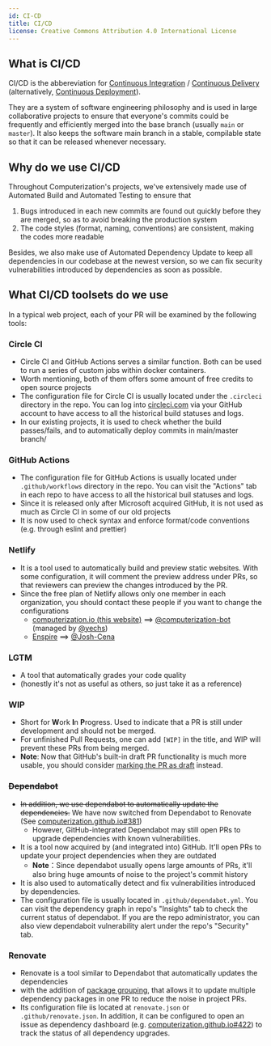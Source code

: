 ```yaml
---
id: CI-CD
title: CI/CD
license: Creative Commons Attribution 4.0 International License
---
```


## What is CI/CD

CI/CD is the abbereviation for [Continuous Integration](https://en.wikipedia.org/wiki/Continuous_integration) / [Continuous Delivery](https://en.wikipedia.org/wiki/Continuous_delivery) (alternatively, [Continuous Deployment](https://en.wikipedia.org/wiki/Continuous_deployment)).

They are a system of software engineering philosophy and is used in large collaborative projects to ensure that everyone's commits could be frequently and efficiently merged into the base branch (usually `main` or `master`). It also keeps the software main branch in a stable, compilable state so that it can be released whenever necessary.

<!-- TODO -->

## Why do we use CI/CD

Throughout Computerization's projects, we've extensively made use of Automated Build and Automated Testing to ensure that

1. Bugs introduced in each new commits are found out quickly before they are merged, so as to avoid breaking the production system
2. The code styles (format, naming, conventions) are consistent, making the codes more readable

Besides, we also make use of Automated Dependency Update to keep all dependencies in our codebase at the newest version, so we can fix security vulnerabilities introduced by dependencies as soon as possible.

<!-- TODO -->

## What CI/CD toolsets do we use

In a typical web project, each of your PR will be examined by the following tools:

### Circle CI

- Circle CI and GitHub Actions serves a similar function. Both can be used to run a series of custom jobs within docker containers.
- Worth mentioning, both of them offers some amount of free credits to open source projects
- The configuration file for Circle CI is usually located under the `.circleci` directory in the repo. You can log into [circleci.com](https://app.circleci.com) via your GitHub account to have access to all the historical build statuses and logs.
- In our existing projects, it is used to check whether the build passes/fails, and to automatically deploy commits in main/master branch/

### GitHub Actions

- The configuration file for GitHub Actions is usually located under `.github/workflows` directory in the repo. You can visit the "Actions" tab in each repo to have access to all the historical buil statuses and logs.
- Since it is released only after Microsoft acquired GitHub, it is not used as much as Circle CI in some of our old projects
- It is now used to check syntax and enforce format/code conventions (e.g. through eslint and prettier)

### Netlify

- It is a tool used to automatically build and preview static websites. With some configuration, it will comment the preview address under PRs, so that reviewers can preview the changes introduced by the PR.
- Since the free plan of Netlify allows only one member in each organization, you should contact these people if you want to change the configurations
  - [computerization.io (this website)](https://github.com/Computerization/computerization.github.io) ==> [@computerization-bot](https://github.com/computerization-bot) (managed by [@yechs](https://github.com/yechs))
  - [Enspire](https://github.com/Computerization/Enspire) ==> [@Josh-Cena](https://github.com/Josh-Cena)

### LGTM

- A tool that automatically grades your code quality
- (honestly it's not as useful as others, so just take it as a reference)

### WIP

- Short for **W**ork **I**n **P**rogress. Used to indicate that a PR is still under development and should not be merged.
- For unfinished Pull Requests, one can add `[WIP]` in the title, and WIP will prevent these PRs from being merged.
- **Note**: Now that GitHub's built-in draft PR functionality is much more usable, you should consider [marking the PR as draft](https://github.blog/changelog/2020-04-08-convert-pull-request-to-draft/) instead.

### ~~Dependabot~~

- ~~In addition, we use dependabot to automatically update the dependencies.~~ We have now switched from Dependabot to Renovate (See [computerization.github.io#381](https://github.com/Computerization/computerization.github.io/pull/381))
  - However, GitHub-integrated Dependabot may still open PRs to upgrade dependencies with known vulnerabilities.
- It is a tool now acquired by (and integrated into) GitHub. It'll open PRs to update your project dependencies when they are outdated
  - **Note**：Since dependabot usually opens large amounts of PRs, it'll also bring huge amounts of noise to the project's commit history
- It is also used to automatically detect and fix vulnerabilities introduced by dependencies.
- The configuration file is usually located in `.github/dependabot.yml`. You can visit the dependency graph in repo's "Insights" tab to check the current status of dependabot. If you are the repo administrator, you can also view dependaboit vulnerability alert under the repo's "Security" tab.

### Renovate

- Renovate is a tool similar to Dependabot that automatically updates the dependencies
- with the addition of [package grouping](https://docs.renovatebot.com/noise-reduction/#package-grouping), that allows it to update multiple dependency packages in one PR to reduce the noise in project PRs.
- Its configuration file iis located at `renovate.json` or `.github/renovate.json`. In addition, it can be configured to open an issue as dependency dashboard (e.g. [computerization.github.io#422](https://github.com/Computerization/computerization.github.io/issues/422)) to track the status of all dependency upgrades.
